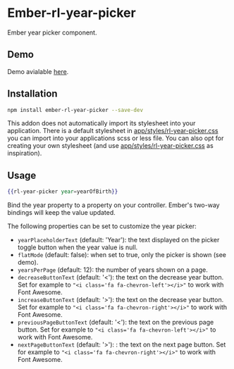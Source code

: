 # Ember-rl-year-picker

Ember year picker component.

## Demo

Demo avialable [here](http://rsschermer.github.io/ember-rl-year-picker/).

## Installation

```bash
npm install ember-rl-year-picker --save-dev
```

This addon does not automatically import its stylesheet into your application. There is a default stylesheet in
[app/styles/rl-year-picker.css](app/styles/rl-year-picker.css) you can import into your applications scss or less file.
You can also opt for creating your own stylesheet (and use
[app/styles/rl-year-picker.css](app/styles/rl-year-picker.css) as inspiration).

## Usage

```handlebars
{{rl-year-picker year=yearOfBirth}}
```

Bind the year property to a property on your controller. Ember's two-way bindings will keep the value updated.

The following properties can be set to customize the year picker:

* `yearPlaceholderText` (default: 'Year'): the text displayed on the picker toggle button when the year value is null.
* `flatMode` (default: false): when set to true, only the picker is shown (see demo).
* `yearsPerPage` (default: 12): the number of years shown on a page.
* `decreaseButtonText` (default: '<'): the text on the decrease year button. Set for example to
  `"<i class='fa fa-chevron-left'></i>"` to work with Font Awesome.
* `increaseButtonText` (default: '>'): the text on the decrease year button. Set for example to
  `"<i class='fa fa-chevron-right'></i>"` to work with Font Awesome.
* `previousPageButtonText` (default: '<'): the text on the previous page button. Set for example to
  `"<i class='fa fa-chevron-left'></i>"` to work with Font Awesome.
* `nextPageButtonText` (default: '>'): : the text on the next page button. Set for example to
  `"<i class='fa fa-chevron-right'></i>"` to work with Font Awesome.
